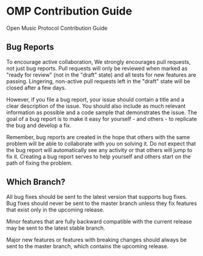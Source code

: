 # OMP Contribution Guide
Open Music Protocol Contribution Guide

## Bug Reports

To encourage active collaboration, We strongly encourages pull requests, not just bug reports. Pull requests will only be reviewed when marked as "ready for review" (not in the "draft" state) and all tests for new features are passing. Lingering, non-active pull requests left in the "draft" state will be closed after a few days.

However, if you file a bug report, your issue should contain a title and a clear description of the issue. You should also include as much relevant information as possible and a code sample that demonstrates the issue. The goal of a bug report is to make it easy for yourself - and others - to replicate the bug and develop a fix.

Remember, bug reports are created in the hope that others with the same problem will be able to collaborate with you on solving it. Do not expect that the bug report will automatically see any activity or that others will jump to fix it. Creating a bug report serves to help yourself and others start on the path of fixing the problem.

## Which Branch?

All bug fixes should be sent to the latest version that supports bug fixes. Bug fixes should never be sent to the master branch unless they fix features that exist only in the upcoming release.

Minor features that are fully backward compatible with the current release may be sent to the latest stable branch.

Major new features or features with breaking changes should always be sent to the master branch, which contains the upcoming release.
